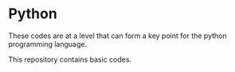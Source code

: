 # Python
These codes are at a level that can form a key point for the python programming language.

This repository contains basic codes.

